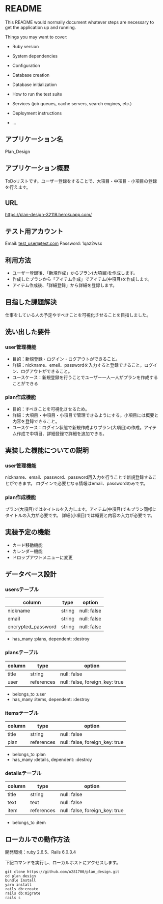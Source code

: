 # README

This README would normally document whatever steps are necessary to get the
application up and running.

Things you may want to cover:

* Ruby version

* System dependencies

* Configuration

* Database creation

* Database initialization

* How to run the test suite

* Services (job queues, cache servers, search engines, etc.)

* Deployment instructions

* ...

## アプリケーション名

Plan_Design

## アプリケーション概要

ToDoリストです。ユーザー登録をすることで、大項目・中項目・小項目の登録を行えます。

## URL

https://plan-design-32118.herokuapp.com/

## テスト用アカウント

Email:    test_user@test.com
Password: 1qaz2wsx

## 利用方法

- ユーザー登録後、「新規作成」からプラン(大項目)を作成します。
- 作成したプランから「アイテム作成」でアイテム(中項目)を作成します。
- アイテム作成後、「詳細登録」から詳細を登録します。

## 目指した課題解決

仕事をしている人の予定やすべきことを可視化させることを目指しました。

## 洗い出した要件

### user管理機能
- 目的：新規登録・ログイン・ログアウトができること。
- 詳細：nickname、emeil、passwordを入力すると登録できること。ログイン、ログアウトができること。
- ユースケース：新規登録を行うことでユーザー一人一人がプランを作成することができる

### plan作成機能
- 目的：すべきことを可視化させるため。
- 詳細：大項目・中項目・小項目で管理できるようにする。小項目には概要と内容を登録できること。
- ユースケース：ログイン状態で新規作成よりプラン(大項目)の作成。アイテム作成で中項目、詳細登録で詳細を追加できる。

## 実装した機能についての説明

### user管理機能
nickname、email、password、password再入力を行うことで新規登録することができます。
ログインで必要となる情報はemail、passwordのみです。

### plan作成機能
プラン(大項目)ではタイトルを入力します。アイテム(中項目)でもプラン同様にタイトルの入力が必要です。
詳細(小項目)では概要と内容の入力が必要です。

## 実装予定の機能

- カード移動機能
- カレンダー機能
- ドロップアウトメニューに変更

## データベース設計

### usersテーブル
| column             | type   | option      |
| ------------------ | ------ | ----------- |
| nickname           | string | null: false |
| email              | string | null: false |
| encrypted_password | string | null: false |

- has_many :plans, dependent: :destroy

### plansテーブル
| column | type       | option                         |
| ------ | ---------- | ------------------------------ |
| title  | string     | null: false                    |
| user   | references | null: false, foreign_key: true |

- belongs_to :user
- has_many :items, dependent: :destroy

### itemsテーブル
| column | type       | option                         |
| ------ | ---------- | ------------------------------ |
| title  | string     | null: false                    |
| plan   | references | null: false, foreign_key: true |
 
- belongs_to :plan
- has_many :details, dependent: :destroy

### detailsテーブル
| column | type       | option                         |
| ------ | ---------- | ------------------------------ |
| title  | string     | null: false                    |
| text   | text       | null: false                    |
| item   | references | null: false, foreign_key: true |

- belongs_to :item

## ローカルでの動作方法
開発環境：ruby 2.6.5、Rails 6.0.3.4

下記コマンドを実行し、ローカルホストにアクセスします。
```
git clone https://github.com/o281700/plan_design.git
cd plan_design
bundle install
yarn install
rails db:create
rails db:migrate
rails s
```
